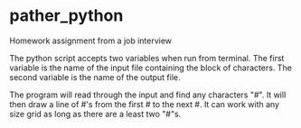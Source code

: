 pather_python
=============

Homework assignment from a job interview


The python script accepts two variables when run from terminal.  The first variable is the name of the input file containing the block of characters.  The second variable is the name of the output file. 

The program will read through the input and find any characters "#".  It will then draw a line of #'s from the first # to the next #.  It can work with any size grid as long as there are a least two "#"s. 
